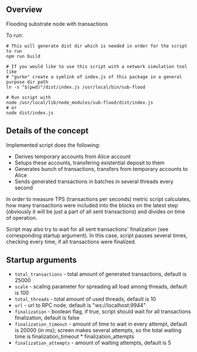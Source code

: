 ## Overview
Flooding substrate node with transactions

To run:

```
# This will generate dist dir which is needed in order for the script to run
npm run build 

# If you would like to use this script with a network simulation tool like 
# "gurke" create a symlink of index.js of this package in a general purpose dir path
ln -s "$(pwd)"/dist/index.js /usr/local/bin/sub-flood

# Run script with
node /usr/local/lib/node_modules/sub-flood/dist/index.js
# or
node dist/index.js
```

## Details of the concept
Implemented script does the following:
- Derives temporary accounts from Alice account
- Setups these accounts, transfering existential deposit to them
- Generates bunch of transactions, transfers from temporary accounts to Alice
- Sends generated transactions in batches in several threads every second

In order to measure TPS (transactions per seconds) metric script calculates, how many transactions were included into the blocks on the latest step (obviously it will be just a part of all sent transactions) and divides on time of operation.

Script may also try to wait for all sent transactions' finalization (see corresponding startup argument). In this case, script pauses several times, checking every time, if all transactions were finalized.

## Startup arguments
- `total_transactions` - total amount of generated transactions, default is 25000
- `scale` - scaling parameter for spreading all load among threads, default is 100
- `total_threads` - total amount of used threads, default is 10
- `url` - url to RPC node, default is "ws://localhost:9944"
- `finalization` - boolean flag, if true, script should wait for all transactions finalization, default is false
- `finalization_timeout` - amount of time to wait in every attempt, default is 20000 (in ms); screen makes several attempts, so the total waiting time is finalization_timeout * finalization_attempts
- `finalization_attempts` - amount of waiting attempts, default is 5
